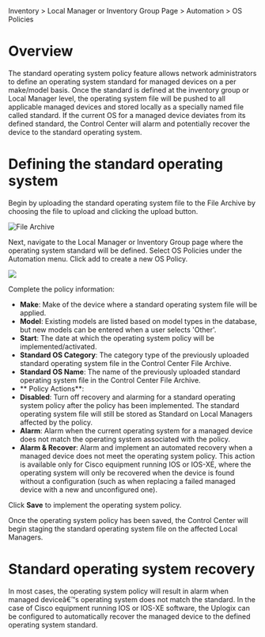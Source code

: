 <!-- 5.5.3 -->

<div class='ucc' />Inventory > Local Manager or Inventory Group Page > Automation > OS Policies</div>

# Overview

The standard operating system policy feature allows network administrators to define an operating system standard for managed devices on a per make/model basis. Once the standard is defined at the inventory group or Local Manager level, the operating system file will be pushed to all applicable managed devices and stored locally as a specially named file called standard. If the current OS for a managed device deviates from its defined standard, the Control Center will alarm and potentially recover the device to the standard operating system.

# Defining the standard operating system

Begin by uploading the standard operating system file to the File Archive by choosing the file to upload and clicking the upload button.

![File Archive](http://uplogix.com/support/docs/img/6.0/file-archive-list.png)
 
Next, navigate to the Local Manager or Inventory Group page where the operating system standard will be defined. Select OS Policies under the Automation menu. Click add to create a new OS Policy.
 
![](http://uplogix.com/support/docs/img/6.0/create-os-policy.png)

Complete the policy information:
- **Make**: Make of the device where a standard operating system file will be applied.
- **Model**: Existing models are listed based on model types in the database, but new models can be entered when a user selects 'Other'.
- **Start**: The date at which the operating system policy will be implemented/activated.
- **Standard OS Category**: The category type of the previously uploaded standard operating system file in the Control Center File Archive.
- **Standard OS Name**: The name of the previously uploaded standard operating system file in the Control Center File Archive.
- ** Policy Actions**:
 - **Disabled**: Turn off recovery and alarming for a standard operating system policy after the policy has been implemented. The standard operating system file will still be stored as Standard on Local Managers affected by the policy.
 - **Alarm**: Alarm when the current operating system for a managed device does not match the operating system associated with the policy.
 - **Alarm & Recover**: Alarm and implement an automated recovery when a managed device does not meet the operating system policy. This action is available only for Cisco equipment running IOS or IOS-XE, where the operating system will only be recovered when the device is found without a configuration (such as when replacing a failed managed device with a new and unconfigured one).

Click **Save** to implement the operating system policy.

Once the operating system policy has been saved, the Control Center will begin staging the standard operating system file on the affected Local Managers.

# Standard operating system recovery

In most cases, the operating system policy will result in alarm when managed deviceâ€™s operating system does not match the standard. In the case of Cisco equipment running IOS or IOS-XE software, the Uplogix can be configured to automatically recover the managed device to the defined operating system standard.